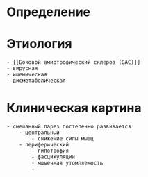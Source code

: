 # Определение
# Этиология
	- [[Боковой амиотрофический склероз (БАС)]]
	- вирусная
	- ишемическая
	- дисметаболическая
# Клиническая картина
	- смешанный парез постепенно развивается
		- центральный
			- снижение силы мышц
		- периферический
			- гипотрофия
			- фасцикуляции
			- мшыечная утомляемость
			-